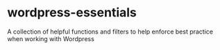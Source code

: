 # wordpress-essentials
A collection of helpful functions and filters to help enforce best practice when working with Wordpress
